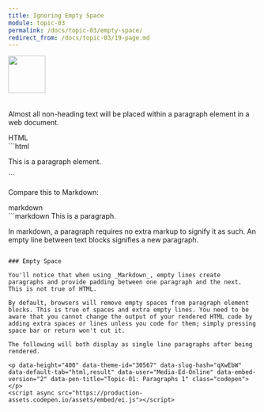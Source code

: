 ```yaml
---
title: Ignoring Empty Space
module: topic-03
permalink: /docs/topic-03/empty-space/
redirect_from: /docs/topic-03/19-page.md
---
```


<img src="./../../../img/arrow-divider.svg" style="width: 75px; border: none; margin: 0px 0 20px 0" />

Almost all non-heading text will be placed within a paragraph element in a web document.

<div id="code-heading">HTML</div>
```html
<p>This is a paragraph element.</p>
```

<br />

Compare this to Markdown:
<div id="code-heading">markdown</div>
```markdown
This is a paragraph.

In markdown, a paragraph requires no extra markup to signify it as such. An empty line between text blocks signifies a new paragraph.
```

### Empty Space

You'll notice that when using _Markdown_, empty lines create paragraphs and provide padding between one paragraph and the next. This is not true of HTML.

By default, browsers will remove empty spaces from paragraph element blocks. This is true of spaces and extra empty lines. You need to be aware that you cannot change the output of your rendered HTML code by adding extra spaces or lines unless you code for them; simply pressing space bar or return won't cut it.

The following will both display as single line paragraphs after being rendered.

<p data-height="400" data-theme-id="30567" data-slug-hash="qXwEbW" data-default-tab="html,result" data-user="Media-Ed-Online" data-embed-version="2" data-pen-title="Topic-01: Paragraphs 1" class="codepen"></p>
<script async src="https://production-assets.codepen.io/assets/embed/ei.js"></script>
